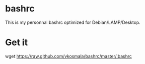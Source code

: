 bashrc
======

This is my personnal bashrc optimized for Debian/LAMP/Desktop.

Get it
======

wget https://raw.github.com/vkosmala/bashrc/master/.bashrc